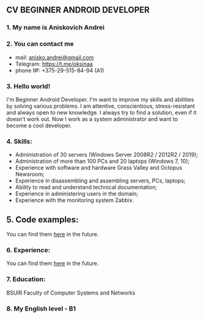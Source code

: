 ## CV BEGINNER ANDROID DEVELOPER

### 1. My name is Aniskovich Andrei
 
### 2. You can contact me
* mail: anisko.andrei@gmail.com
* Telegram: https://t.me/oksinaa
* phone №: +375-29-515-84-94 (A1)

### 3. Hello world!
I'm Beginner Android Developer.
I'm want to improve my skills and abilities by solving various problems.
I am attentive, conscientious, stress-resistant and always open to new knowledge.
I always try to find a solution, even if it doesn't work out.
Now I work as a system administrator and want to become a cool developer.

### 4. Skills:
* Administration of 30 servers (Windows Server 2008R2 / 2012R2 / 2019);
* Administration of more than 100 PCs and 20 laptops (Windows 7, 10);
* Experience with software and hardware Grass Valley and Octopus Newsroom;
* Experience in disassembling and assembling servers, PCs, laptops;
* Ability to read and understand technical documentation;
* Experience in administering users in the domain;
* Experience with the monitoring system Zabbix.

## 5. Code examples:
You can find them [here](https://github.com/anisko-andrei?tab=repositories) in the future.

### 6. Experience:
You can find them [here](https://github.com/anisko-andrei?tab=repositories) in the future.


### 7. Education:
BSUIR Faculty of Computer Systems and Networks

### 8. My English level - B1